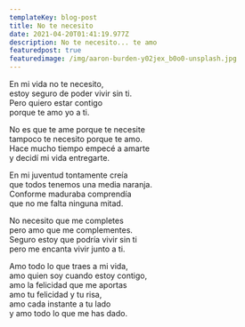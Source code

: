 ```yaml
---
templateKey: blog-post
title: No te necesito
date: 2021-04-20T01:41:19.977Z
description: No te necesito... te amo
featuredpost: true
featuredimage: /img/aaron-burden-y02jex_b0o0-unsplash.jpg
---
```

En mi vida no te necesito,\
estoy seguro de poder vivir sin ti.\
Pero quiero estar contigo\
porque te amo yo a ti.

No es que te ame porque te necesite\
tampoco te necesito porque te amo.\
Hace mucho tiempo empecé a amarte\
y decidí mi vida entregarte.

En mi juventud tontamente creía\
que todos tenemos una media naranja.\
Conforme maduraba comprendía\
que no me falta ninguna mitad.

No necesito que me completes\
pero amo que me complementes.\
Seguro estoy que podría vivir sin ti\
pero me encanta vivir junto a ti.

Amo todo lo que traes a mi vida,\
amo quien soy cuando estoy contigo,\
amo la felicidad que me aportas\
amo tu felicidad y tu risa,\
amo cada instante a tu lado\
y amo todo lo que me has dado.